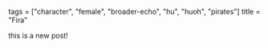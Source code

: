 tags = ["character", "female", "broader-echo", "hu", "huoh", "pirates"]
title = "Fira"

this is a new post!
